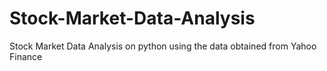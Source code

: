 # Stock-Market-Data-Analysis
Stock Market Data Analysis on python using the data obtained from Yahoo Finance
